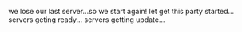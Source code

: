 we lose our last server...so we start again!
let get this party started...
servers geting ready...
servers getting update...

